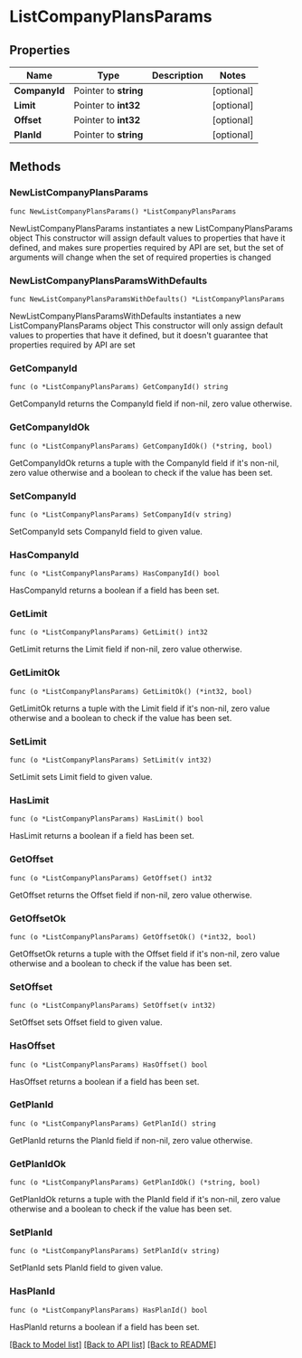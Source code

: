 # ListCompanyPlansParams

## Properties

Name | Type | Description | Notes
------------ | ------------- | ------------- | -------------
**CompanyId** | Pointer to **string** |  | [optional] 
**Limit** | Pointer to **int32** |  | [optional] 
**Offset** | Pointer to **int32** |  | [optional] 
**PlanId** | Pointer to **string** |  | [optional] 

## Methods

### NewListCompanyPlansParams

`func NewListCompanyPlansParams() *ListCompanyPlansParams`

NewListCompanyPlansParams instantiates a new ListCompanyPlansParams object
This constructor will assign default values to properties that have it defined,
and makes sure properties required by API are set, but the set of arguments
will change when the set of required properties is changed

### NewListCompanyPlansParamsWithDefaults

`func NewListCompanyPlansParamsWithDefaults() *ListCompanyPlansParams`

NewListCompanyPlansParamsWithDefaults instantiates a new ListCompanyPlansParams object
This constructor will only assign default values to properties that have it defined,
but it doesn't guarantee that properties required by API are set

### GetCompanyId

`func (o *ListCompanyPlansParams) GetCompanyId() string`

GetCompanyId returns the CompanyId field if non-nil, zero value otherwise.

### GetCompanyIdOk

`func (o *ListCompanyPlansParams) GetCompanyIdOk() (*string, bool)`

GetCompanyIdOk returns a tuple with the CompanyId field if it's non-nil, zero value otherwise
and a boolean to check if the value has been set.

### SetCompanyId

`func (o *ListCompanyPlansParams) SetCompanyId(v string)`

SetCompanyId sets CompanyId field to given value.

### HasCompanyId

`func (o *ListCompanyPlansParams) HasCompanyId() bool`

HasCompanyId returns a boolean if a field has been set.

### GetLimit

`func (o *ListCompanyPlansParams) GetLimit() int32`

GetLimit returns the Limit field if non-nil, zero value otherwise.

### GetLimitOk

`func (o *ListCompanyPlansParams) GetLimitOk() (*int32, bool)`

GetLimitOk returns a tuple with the Limit field if it's non-nil, zero value otherwise
and a boolean to check if the value has been set.

### SetLimit

`func (o *ListCompanyPlansParams) SetLimit(v int32)`

SetLimit sets Limit field to given value.

### HasLimit

`func (o *ListCompanyPlansParams) HasLimit() bool`

HasLimit returns a boolean if a field has been set.

### GetOffset

`func (o *ListCompanyPlansParams) GetOffset() int32`

GetOffset returns the Offset field if non-nil, zero value otherwise.

### GetOffsetOk

`func (o *ListCompanyPlansParams) GetOffsetOk() (*int32, bool)`

GetOffsetOk returns a tuple with the Offset field if it's non-nil, zero value otherwise
and a boolean to check if the value has been set.

### SetOffset

`func (o *ListCompanyPlansParams) SetOffset(v int32)`

SetOffset sets Offset field to given value.

### HasOffset

`func (o *ListCompanyPlansParams) HasOffset() bool`

HasOffset returns a boolean if a field has been set.

### GetPlanId

`func (o *ListCompanyPlansParams) GetPlanId() string`

GetPlanId returns the PlanId field if non-nil, zero value otherwise.

### GetPlanIdOk

`func (o *ListCompanyPlansParams) GetPlanIdOk() (*string, bool)`

GetPlanIdOk returns a tuple with the PlanId field if it's non-nil, zero value otherwise
and a boolean to check if the value has been set.

### SetPlanId

`func (o *ListCompanyPlansParams) SetPlanId(v string)`

SetPlanId sets PlanId field to given value.

### HasPlanId

`func (o *ListCompanyPlansParams) HasPlanId() bool`

HasPlanId returns a boolean if a field has been set.


[[Back to Model list]](../README.md#documentation-for-models) [[Back to API list]](../README.md#documentation-for-api-endpoints) [[Back to README]](../README.md)


